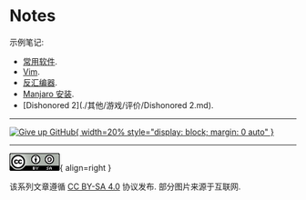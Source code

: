 # Notes

示例笔记:  

- [常用软件](./其他/常用软件.md).
- [Vim](./其他/编辑器/Vim.md).
- [反汇编器](./渗透测试/逆向工程/反汇编器.md).
- [Manjaro 安装](./Linux/Manjaro_安装.md).
- [Dishonored 2](./其他/游戏/评价/Dishonored 2.md).

---

[![Give up GitHub](https://sfconservancy.org/img/GiveUpGitHub.png){ width=20% style="display: block; margin: 0 auto" }](https://sfconservancy.org/GiveUpGitHub/)  

---

![License](./assets/LICENSE.png){ align=right }

该系列文章遵循 [CC BY-SA 4.0] 协议发布. 部分图片来源于互联网.  

[CC BY-SA 4.0]: https://creativecommons.org/licenses/by-sa/4.0/deed.zh
